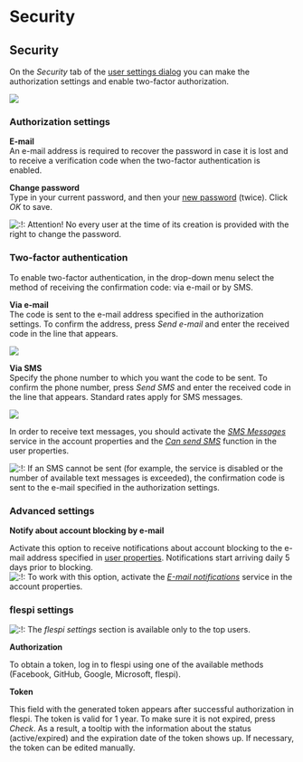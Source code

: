 # Security

## Security <a id="security"></a>

On the _Security_ tab of the [user settings dialog](https://docs.wialon.com/en/hosting/user/set/set) you can make the authorization settings and enable two-factor authorization.

![](https://docs.wialon.com/en/hosting/_media/set/set2.png)

### Authorization settings <a id="authorization_settings"></a>

**E-mail**  
An e-mail address is required to recover the password in case it is lost and to receive a verification code when the two-factor authentication is enabled.

**Change password**  
Type in your current password, and then your [new password](https://docs.wialon.com/en/hosting/cms/users/props?&#general) \(twice\). Click _OK_ to save.

![:!:](https://docs.wialon.com/en/hosting/lib/images/smileys/icon_exclaim.gif) Attention! No every user at the time of its creation is provided with the right to change the password.

### Two-factor authentication <a id="two-factor_authentication"></a>

To enable two-factor authentication, in the drop-down menu select the method of receiving the confirmation code: via e-mail or by SMS.

**Via e-mail**  
The code is sent to the e-mail address specified in the authorization settings. To confirm the address, press _Send e-mail_ and enter the received code in the line that appears.

![](https://docs.wialon.com/en/hosting/_media/set/set2email.png)

**Via SMS**  
Specify the phone number to which you want the code to be sent. To confirm the phone number, press _Send SMS_ and enter the received code in the line that appears. Standard rates apply for SMS messages.

![](https://docs.wialon.com/en/hosting/_media/set/set2sms.png)

In order to receive text messages, you should activate the [_SMS Messages_](https://docs.wialon.com/en/hosting/cms/accounts/services) service in the account properties and the [_Can send SMS_](https://docs.wialon.com/en/hosting/cms/users/props) function in the user properties.

![:!:](https://docs.wialon.com/en/hosting/lib/images/smileys/icon_exclaim.gif) If an SMS cannot be sent \(for example, the service is disabled or the number of available text messages is exceeded\), the confirmation code is sent to the e-mail specified in the authorization settings.

### Advanced settings <a id="advanced_settings"></a>

**Notify about account blocking by e-mail**

Activate this option to receive notifications about account blocking to the e-mail address specified in [user properties](https://docs.wialon.com/en/hosting/cms/users/props#advanced). Notifications start arriving daily 5 days prior to blocking.  
![:!:](https://docs.wialon.com/en/hosting/lib/images/smileys/icon_exclaim.gif) To work with this option, activate the [_Е-mail notifications_](https://docs.wialon.com/en/hosting/cms/accounts/services) service in the account properties.

### flespi settings <a id="flespi_settings"></a>

![:!:](https://docs.wialon.com/en/hosting/lib/images/smileys/icon_exclaim.gif) The _flespi settings_ section is available only to the top users.

**Authorization**

To obtain a token, log in to flespi using one of the available methods \(Facebook, GitHub, Google, Microsoft, flespi\).

**Token**

This field with the generated token appears after successful authorization in flespi. The token is valid for 1 year. To make sure it is not expired, press _Check_. As a result, a tooltip with the information about the status \(active/expired\) and the expiration date of the token shows up. If necessary, the token can be edited manually.  


